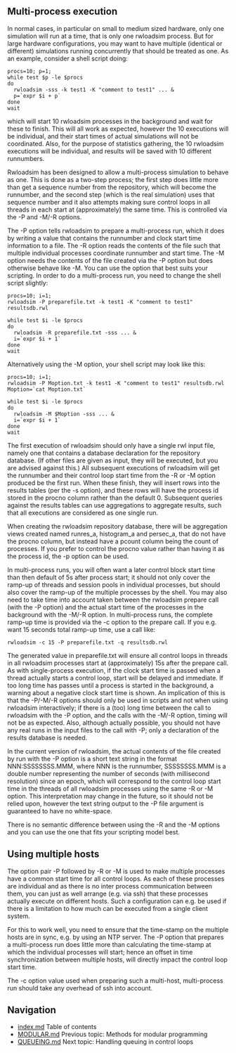 ## Multi-process execution 
In normal cases, in particular on small to medium sized hardware, only 
one simulation will run at a time, that is only one rwloadsim process.
But for large hardware configurations, you may want to have multiple 
(identical or different) simulations running concurrently that
should be treated as one.
As an example, consider a shell script doing: 
```
procs=10; p=1;
while test $p -le $procs
do
  rwloadsim -sss -k test1 -K "comment to test1" ... &
  p=`expr $i + p`
done
wait
```
which will start 10 rwloadsim processes in the background and wait for 
these to finish.
This will all work as expected, however the 10 executions will be 
individual, and their start times of actual simulations will not be 
coordinated.
Also, for the purpose of statistics gathering, the 10 rwloadsim 
executions will be individual, and results will be saved with 10 
different runnumbers. 

Rwloadsim has been designed to allow a multi-process simulation to 
behave as one.
This is done as a two-step process; the first step does little more 
than get a sequence number from the repository, which will become the 
runnumber, and the second step (which is the real simulation) uses that 
sequence number and it also attempts making sure control loops in all 
threads in each start at (approximately) the same time.
This is controlled via the -P and -M/-R options.

The -P option tells rwloadsim to prepare a multi-process run, which it 
does by writing a value that contains the runnumber and clock start 
time information to a file.
The -R option reads the contents of the file such that multiple 
individual processes coordinate runnumber and start time.
The -M option needs the contents of the file created via the -P option 
but does otherwise behave like -M.
You can use the option that best suits your scripting.
In order to do a multi-process run, you need to change the shell script 
slightly: 
```
procs=10; i=1;
rwloadsim -P preparefile.txt -k test1 -K "comment to test1" resultsdb.rwl 

while test $i -le $procs
do
  rwloadsim -R preparefile.txt -sss ... &
  i=`expr $i + 1`
done
wait
```
Alternatively using the -M option, your shell script may look like 
this: 
```
procs=10; i=1;
rwloadsim -P Moption.txt -k test1 -K "comment to test1" resultsdb.rwl
Moption=`cat Moption.txt` 

while test $i -le $procs
do
  rwloadsim -M $Moption -sss ... &
  i=`expr $i + 1`
done
wait
```
The first execution of rwloadsim should only have a single rwl input 
file, namely one that contains a database declaration for the 
repository database.
(If other files are given as input, they will be 
executed, but you are advised against this.) 
All subsequent executions of rwloadsim will get the runnumber and their 
control loop start time from the -R or -M option produced be the first 
run.
When these finish, they will insert rows into the results tables (per 
the -s option), and these rows will have the process id stored in the 
procno column rather than the default 0.
Subsequent queries against the results tables can use aggregations to 
aggregate results, such that all executions are considered as one 
single run.

When creating the rwloadsim repository database, there will be aggregation views created 
named runres_a, histogram_a and persec_a, that do not have the procno 
column, but instead have a pcount column being the count of processes.
If you prefer to control the procno value rather than having it as the 
process id, the -p option can be used. 

In multi-process runs, you will often want a later control block start 
time than then default of 5s after process start; it should not only 
cover the ramp-up of threads and session pools in individual processes, 
but should also cover the ramp-up of the multiple processes by the 
shell.
You may also need to take time into account taken between the rwloadsim 
prepare call (with the -P option) and the actual start time of the 
processes in the background with the -M/-R option.
In multi-process runs, the complete ramp-up time is provided via the -c 
option to the prepare call.
If you e.g. want 15 seconds total ramp-up time, use a call like: 
```
rwloadsim -c 15 -P preparefile.txt -q resultsdb.rwl 
```
The generated value in preparefile.txt will ensure all control loops in 
threads in all rwloadsim processes start at (approximately) 15s after 
the prepare call.
As with single-process execution, if the clock start time is passed 
when a thread actually starts a control loop, start will be delayed and 
immediate.
If too long time has passes until a process is started in the 
background, a warning about a negative clock start time is shown.
An implication of this is that the -P/-M/-R options should only be used 
in scripts and not when using rwloadsim interactively; if there is a 
(too) long time between the call to rwloadsim with the -P option, and 
the calls with the -M/-R option, timing will not be as expected.
Also, although actually possible, you should not have any real runs in 
the input files to the call with -P; only a declaration of the results 
database is needed.

In the current version of rwloadsim, the actual contents of the file created by run with the -P option is a 
short text string in the format NNN:SSSSSSSS.MMM,
where NNN is the runnumber, SSSSSSSS.MMM is a double number representing
the number of seconds (with millisecond resolution) since an epoch,
which will correspond to the 
control loop start time in the threads of all rwloadsim processes using 
the same -R or -M option.
This interpretation may change in the future, so it should not be 
relied upon, however the text string output to the -P file argument is 
guaranteed to have no white-space.

There is no semantic difference between using the -R and the -M options 
and you can use the one that fits your scripting model best.

## Using multiple hosts 
The option pair -P followed by -R or -M is used to make multiple 
processes have a common start time for all control loops.
As each of these processes are individual and as there is no inter 
process communication between them, you can just as well arrange (e.g. via
ssh) that these processes actually execute on different hosts.
Such a configuration can e.g. be used if there is a limitation to how 
much can be executed from a single client system. 

For this to work well, you need to ensure that the time-stamp on the 
multiple hosts are in sync, e.g. by using an NTP server.
The -P option that prepares a multi-process run does little more than 
calculating the time-stamp at which the individual processes will start; 
hence an offset in time synchronization between multiple hosts, will 
directly impact the control loop start time. 

The -c option value used when preparing such a multi-host, 
multi-process run should take any overhead of ssh into account. 

## Navigation
* [index.md](index.md#rwpload-simulator-users-guide) Table of contents
* [MODULAR.md](MODULAR.md) Previous topic: Methods for modular programming
* [QUEUEING.md](QUEUEING.md) Next topic: Handling queuing in control loops
